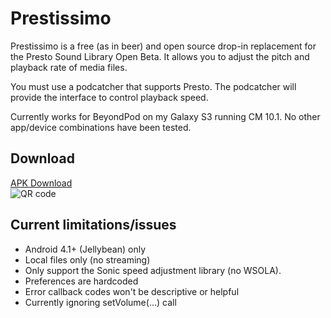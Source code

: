 # Prestissimo

Prestissimo is a free (as in beer) and open source drop-in replacement for the Presto Sound Library Open Beta.
It allows you to adjust the pitch and playback rate of media files.

You must use a podcatcher that supports Presto.  The podcatcher will provide the interface
to control playback speed.  

Currently works for BeyondPod on my Galaxy S3 running CM 10.1.  No other app/device combinations have been tested.

## Download
[APK Download](https://github.com/TheRealFalcon/Prestissimo/raw/master/Prestissimo.apk) <br>
![QR code](https://raw.github.com/TheRealFalcon/Prestissimo/master/qrcode.png)

## Current limitations/issues
* Android 4.1+ (Jellybean) only
* Local files only (no streaming)
* Only support the Sonic speed adjustment library (no WSOLA).
* Preferences are hardcoded
* Error callback codes won't be descriptive or helpful
* Currently ignoring setVolume(...) call
